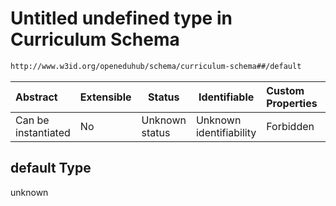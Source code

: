# Untitled undefined type in Curriculum Schema

```txt
http://www.w3id.org/openeduhub/schema/curriculum-schema##/default
```




| Abstract            | Extensible | Status         | Identifiable            | Custom Properties | Additional Properties | Access Restrictions | Defined In                                                                                           |
| :------------------ | ---------- | -------------- | ----------------------- | :---------------- | --------------------- | ------------------- | ---------------------------------------------------------------------------------------------------- |
| Can be instantiated | No         | Unknown status | Unknown identifiability | Forbidden         | Allowed               | none                | [curriculum.schema.json\*](../../../jsonschema2md/out/curriculum.schema.json "open original schema") |

## default Type

unknown
